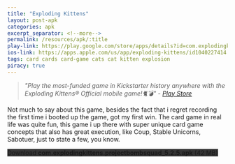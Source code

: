 ```yaml
---
title: "Exploding Kittens"
layout: post-apk
categories: apk
excerpt_separator: <!--more-->
permalink: /resources/apk/:title
play-link: https://play.google.com/store/apps/details?id=com.explodingkittens.projectbombsquad
ios-link: https://apps.apple.com/us/app/exploding-kittens/id1040227414
tags: card cards card-game cats cat kitten explosion
piracy: true
---
```


> _"Play the most-funded game in Kickstarter history anywhere with the Exploding Kittens® Official mobile game!🐈💣" - <a href="https://play.google.com/store/apps/details?id=com.explodingkittens.projectbombsquad" target="_blank">Play Store</a>_

Not much to say about this game, besides the fact that i regret recording the first time i booted up the game, got my first win. The card game in real life was quite fun, this game i up there with super unique card game concepts that also has great execution, like Coup, Stable Unicorns, Sabotuer, just to state a few, you know.

<div class="text-center">
    <a class="btn btn-dark btn-block w-100" onclick='apk("com.explodingkittens.projectbombsquad_5.2.5.apk")' style="text-decoration: none; background-color: #333;"> Download <b>com.explodingkittens.projectbombsquad_5.2.5.apk</b> (42 MB)</a>
</div>
